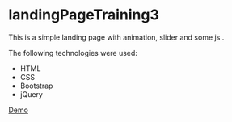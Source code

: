 # landingPageTraining3

This is a simple landing page with animation, slider and some js .

The following technologies were used:
* HTML
* CSS
* Bootstrap
* jQuery

[Demo](https://desmond93.github.io/landingPageTraining3/)

